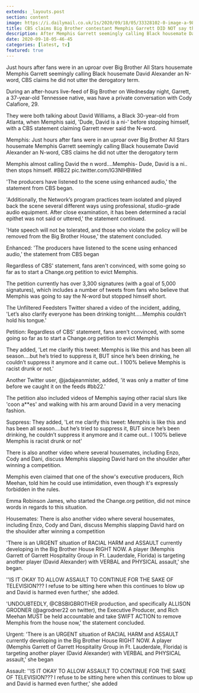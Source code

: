 ```yaml
---
extends: _layouts.post
section: content
image: https://i.dailymail.co.uk/1s/2020/09/18/05/33328102-0-image-a-98_1600404270224.jpg 
title: CBS claims Big Brother contestant Memphis Garrett DID NOT say the N-word 
description: After Memphis Garrett seemingly calling Black housemate David Alexander an N-word, CBS claims he did not utter the derogatory term. 
date: 2020-09-18-05-46-45 
categories: [latest, tv] 
featured: true 
--- 
```

Just hours after fans were in an uproar over Big Brother All Stars housemate Memphis Garrett seemingly calling Black housemate David Alexander an N-word, CBS claims he did not utter the derogatory term.

During an after-hours live-feed of Big Brother on Wednesday night, Garrett, a 37-year-old Tennessee native, was have a private conversation with Cody Calafiore, 29.

They were both talking about David Williams, a Black 30-year-old from Atlanta, when Memphis said, 'Dude, David is a ni-' before stopping himself, with a CBS statement claiming Garrett never said the N-word.

Memphis: Just hours after fans were in an uproar over Big Brother All Stars housemate Memphis Garrett seemingly calling Black housemate David Alexander an N-word, CBS claims he did not utter the derogatory term

Memphis almost calling David the n word....Memphis- Dude, David is a ni.. then stops himself. #BB22 pic.twitter.com/lG3NlHBWed

'The producers have listened to the scene using enhanced audio,' the statement from CBS began.

'Additionally, the Network’s program practices team isolated and played back the scene several different ways using professional, studio-grade audio equipment. After close examination, it has been determined a racial epithet was not said or uttered,' the statement continued.

'Hate speech will not be tolerated, and those who violate the policy will be removed from the Big Brother House,' the statement concluded.

Enhanced: 'The producers have listened to the scene using enhanced audio,' the statement from CBS began

Regardless of CBS' statement, fans aren't convinced, with some going so far as to start a Change.org petition to evict Memphis. 

The petition currently has over 3,300 signatures (with a goal of 5,000 signatures), which includes a number of tweets from fans who believe that Memphis was going to say the N-word but stopped himself short.

The Unfiltered Feedsters Twitter shared a video of the incident, adding, 'Let’s also clarify everyone has been drinking tonight.....Memphis couldn’t hold his tongue.'

Petition: Regardless of CBS' statement, fans aren't convinced, with some going so far as to start a Change.org petition to evict Memphis

They added, 'Let me clarify this tweet: Memphis is like this and has been all season....but he’s tried to suppress it, BUT since he’s been drinking, he couldn’t suppress it anymore and it came out.. I 100% believe Memphis is racist drunk or not.'

Another Twitter user, @jadajeanmister, added, 'it was only a matter of time before we caught it on the feeds #bb22.'

The petition also included videos of Memphis saying other racial slurs like 'coon a**es' and walking with his arm around David in a very menacing fashion.

Suppress: They added, 'Let me clarify this tweet: Memphis is like this and has been all season....but he’s tried to suppress it, BUT since he’s been drinking, he couldn’t suppress it anymore and it came out.. I 100% believe Memphis is racist drunk or not'

There is also another video where several housemates, including Enzo, Cody and Dani, discuss Memphis slapping David hard on the shoulder after winning a competition. 

Memphis even claimed that one of the show's executive producers, Rich Meehan, told him he could use intimidation, even though it's expressly forbidden in the rules.

Emma Robinson James, who started the Change.org petition, did not mince words in regards to this situation.

Housemates: There is also another video where several housemates, including Enzo, Cody and Dani, discuss Memphis slapping David hard on the shoulder after winning a competition

'There is an URGENT situation of RACIAL HARM and ASSAULT currently developing in the Big Brother House RIGHT NOW. A player (Memphis Garrett of Garrett Hospitality Group in Ft. Lauderdale, Florida) is targeting another player (David Alexander) with VERBAL and PHYSICAL assault,' she began.

''IS IT OKAY TO ALLOW ASSAULT TO CONTINUE FOR THE SAKE OF TELEVISION??? I refuse to be sitting here when this continues to blow up and David is harmed even further,' she added.

'UNDOUBTEDLY, @CBSBIGBROTHER production, and specifically ALLISON GRODNER (@agrodner22 on twitter), the Executive Producer, and Rich Meehan MUST be held accountable and take SWIFT ACTION to remove Memphis from the house now,' the statement concluded.

Urgent: 'There is an URGENT situation of RACIAL HARM and ASSAULT currently developing in the Big Brother House RIGHT NOW. A player (Memphis Garrett of Garrett Hospitality Group in Ft. Lauderdale, Florida) is targeting another player (David Alexander) with VERBAL and PHYSICAL assault,' she began

Assault: ''IS IT OKAY TO ALLOW ASSAULT TO CONTINUE FOR THE SAKE OF TELEVISION??? I refuse to be sitting here when this continues to blow up and David is harmed even further,' she added

